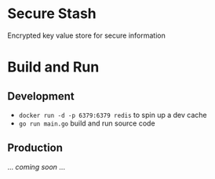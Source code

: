 # Secure Stash

Encrypted key value store for secure information

# Build and Run

## Development

- `docker run -d -p 6379:6379 redis` to spin up a dev cache
- `go run main.go` build and run source code

## Production

... _coming soon_ ...
